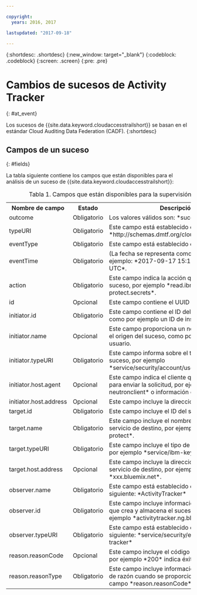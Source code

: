 ```yaml
---

copyright:
  years: 2016, 2017

lastupdated: "2017-09-18"

---
```


{:shortdesc: .shortdesc}
{:new_window: target="_blank"}
{:codeblock: .codeblock}
{:screen: .screen}
{:pre: .pre}


# Cambios de sucesos de Activity Tracker
{: #at_event}

Los sucesos de {{site.data.keyword.cloudaccesstrailshort}} se basan en el estándar Cloud Auditing Data Federation (CADF).
{:shortdesc}

## Campos de un suceso
{: #fields}

La tabla siguiente contiene los campos que están disponibles para el análisis de un suceso de {{site.data.keyword.cloudaccesstrailshort}}: 

<table>
  <caption>Tabla 1. Campos que están disponibles para la supervisión por suceso. </caption>
  <tr>
    <th>Nombre de campo</th>
	<th>Estado</th>
	<th>Descripción</th>
  </tr>
  <tr>
    <td>outcome</td>
	<td>Obligatorio</td>
	<td>Los valores válidos son: *success*, *failure*</td>
  </tr>
  <tr>
    <td>typeURI</td>
	<td>Obligatorio</td>
	<td>Este campo está establecido en: *http://schemas.dmtf.org/cloud/audit/1.0/event*</td>
  </tr>
  <tr>
    <td>eventType</td>
	<td>Obligatorio</td>
	<td>Este campo está establecido en *activity*.</td>
  </tr>
  <tr>
    <td>eventTime </td>
	<td>Obligatorio</td>
	<td>(La fecha se representa como una serie ISO, por ejemplo: *2017-09-17 15:15:32.396 +0000 UTC*.</td>
  </tr>
  <tr>
    <td>action</td>
	<td>Obligatorio</td>
	<td>Este campo indica la acción que ha activado el suceso, por ejemplo *read.ibm-key-protect.secrets*.</td>
  </tr>
  <tr>
    <td>id</td>
	<td>Opcional</td>
	<td>Este campo contiene el UUID del suceso.</td>
  </tr>
  <tr>
    <td>initiator.id</td>
	<td>Obligatorio</td>
	<td>Este campo contiene el ID del origen del suceso, como por ejemplo un ID de instancia.</td>
  </tr>
  <tr>
    <td>initiator.name</td>
	<td>Opcional</td>
	<td>Este campo proporciona un nombre legible para el origen del suceso, como por ejemplo un ID de usuario.</td>
  </tr>
  <tr>
    <td>initiator.typeURI</td>
	<td>Obligatorio</td>
	<td>Este campo informa sobre el tipo de origen del suceso, por ejemplo *service/security/account/user*</td>
  </tr>
  <tr>
    <td>initiator.host.agent</td>
	<td>Opcional</td>
	<td>Este campo indica el cliente que se ha utilizado para enviar la solicitud, por ejemplo *python-neutronclient* o información del navegador.</td>
  </tr>
  <tr>
    <td>initiator.host.address</td>
	<td>Opcional</td>
	<td>Este campo incluye la dirección IP del iniciador.</td>
  </tr>
  <tr>
    <td>target.id</td>
	<td>Obligatorio</td>
	<td>Este campo incluye el ID del servicio de destino.</td>
  </tr>
  <tr>
    <td>target.name</td>
	<td>Obligatorio</td>
	<td>Este campo incluye el nombre legible del servicio de destino, por ejemplo *ibm-key-protect*.</td>
  </tr>
  <tr>
    <td>target.typeURI</td>
	<td>Obligatorio</td>
	<td>Este campo incluye el tipo de destino del suceso, por ejemplo *service/ibm-key-protect/secrets*.</td>
  </tr>
  <tr>
    <td>target.host.address</td>
	<td>Opcional</td>
	<td>Este campo incluye la dirección IP o URL del servicio de destino, por ejemplo *xxx.bluemix.net*.</td>
  </tr>
  <tr>
    <td>observer.name</td>
	<td>Obligatorio</td>
	<td>Este campo está establecido en el valor siguiente: *ActivityTracker*</td>
  </tr>
  <tr>
    <td>observer.id</td>
	<td>Obligatorio</td>
	<td>Este campo incluye información sobre el recurso que crea y almacena el suceso CADF, por ejemplo *activitytracker.ng.bluemix.net*.</td>
  </tr>
  <tr>
    <td>observer.typeURI</td>
	<td>Obligatorio</td>
	<td>Este campo está establecido en el valor siguiente: *service/security/edge/activity-tracker*</td>
  </tr>
  <tr>
    <td>reason.reasonCode</td>
	<td>Opcional</td>
	<td>Este campo incluye el código de razón de HTTP, por ejemplo *200* indica éxito. </td>
  </tr>
  <tr>
    <td>reason.reasonType</td>
	<td>Obligatorio</td>
	<td>Este campo incluye información sobre el código de razón cuando se proporciona uno mediante el campo *reason.reasonCode*. </td>
  </tr>
</table>

 

